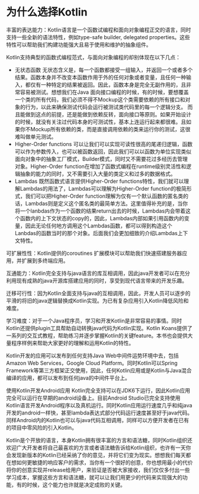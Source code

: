 # 为什么选择Kotlin

丰富的表达能力：Kotlin语言是一个函数试编程和面向对象编程正交的语言，同时支持一些全新的语法特性，例如type-safe builder, delegated properties。这些特性可以帮助我们构建功能强大且易于使用和维护的抽象组件。

Kotlin支持典型的函数式编程范式，与面向对象编程的却别体现在以下几点：
- 无状态函数 无状态含义是，每一个函数都接受一组输入，并返回一个或者多个结果。函数本身并不改变本函数作用于外的任何对象或者变量，且任何一种输入，都仅有一种特定的结果被返回。因此，函数本身是完全无副作用的，且非常容易被测试。想想我们在Java 面向接口编程的时候，有的时候，要想覆盖一个类的所有代码，我们必须不得不Mockup这个类需要依赖的所有接口和对象的行为，以此来确保测试代码会运行被测试类代码里的每一个逻辑分支。 而且能做到这点的前提，还是能做到依赖反转，面向接口等原则。如果开始设计的时候，就没有关注过代码本身的可测试性，基本上连运行起来都很难。且如果你不Mockup所有依赖的类，而是直接调用依赖的类来运行你的测试，这很难叫做单元测试。
- Higher-Order functions 可以让我们可以实现可读性很高的尾递归逻辑，函数可以作为参数传入，也可以被函数返回，因此我们可以以函数为单位实现类似面向对象中的抽象工厂模式，Builder模式，同时又不需要花过多经历去管理对象。Higher-Order function在增加了函数式编程在runtime级别灵活性和逻辑抽象的能力的同时，又不需要引入大量的类定义和过多的数据格式。
- Lambdas 既然函数式语言提供Higher-Order functions特性，我们就可以理解Lambdas的用法了，Lambdas可以理解为Higher-Order function的极简形式，我们可以把Higher-Order function理解为仅有一个默认函数的匿名类的话，Lambdas则是定义这个匿名类的最简单方法。这里值得补充的是，当你将一个lanbdas作为一个函数的结果return出去的时候，Lambdas内会带着这个函数内的上下文状态的copy的，因此，Lambdas内部如果引用函数内的变量，因此无论任何地方调用这个Lambdas函数，都可以得到构造这个Lanbdas的函数当时的那个对象。后面我们会更加细致的介绍Lambdas上下文特性。


可扩展性性：Kotlin提供的coroutines 扩展模块可以帮助我们快速搭建服务器应用，并扩展到多终端应用。

互通能力：Kotlin完全支持与java语言的库互相调用，因此java开发者可以在充分利用现有成熟的java开源库搭建应用的同时，享受到现代语言带来的开发乐趣。

迁移可行性：因为Kotlin全面支持与java的互相调用，因此，开发人员可以逐步的平滑的将旧的java逻辑替换成Kotlin实现。为已有复杂应用引入Kotlin降低风险和难度。

学习难度：对于一个Java程序员，学习和开发Kotlin是非常容易的事情。同时Kotlin还提供plugin工具帮助自动转换java代码为Kotlin实现。Kotlin Koans提供了一系列的交互式教程，帮助练习并逐步掌握Kotlin的关键feature。本书也会提供大量程序样例来帮助大家更好的理解和运用Kotlin的特性。

Kotlin开发的应用可以发布到任何支持Java Web中间件运势环境中去，包括Amazon Web Services，Google Cloud Platform。同时Kotlin可以Spring Framework等第三方框架正交使用，因此，任何Kotlin应用或是Kotlin与Java混合编译的应用，都可以发布到任何java的中间件平台上。

使用Kotlin开发Android应用
Kotlin完全支持可以在JDK6下运行，因此Kotlin应用完全可以运行在早期的android设备上。目前Android Studio已完全支持使用Kotlin语言开发Android程序以及真机运行。同时Kotlin应用运行速度几乎和纯java开发的android一样快，甚至lambda表达式部分代码运行速度甚至好于java代码。同样Android内的Kotlin也可以与java代码互相调用，同样可以方便开发者在已有的项目中零风险的引入Kotlin。

Kotlin是个开放的语言，本身Kotlin拥有很丰富的方言和语法糖，同时Kotlin组织还欢迎广大开发者将自己最喜欢的方言或者语法糖告诉给Kotlin组织，也许有一天你会发现新版本的Kotlin已经采纳了你的意见，并将它们变为现实。想想我们每天都在想如何更敏捷的响应客户的需求，当你有一个很好的创意，你也想用最小的代价将你的创意实现并release给用户，来验证是否被大家接收，我们仅仅多付出一些学习成本，掌握这些方言和语法糖，就可以让我们用更少的代码来实现强大的功能，有的时候，这个能力也许就是决定成败的关键。
